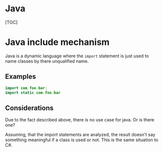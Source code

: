 Java
===========
[TOC]

Java include mechanism
===========

Java is a dynamic language where the `import` statement
is just used to name classes by there unqualified name.

Examples
-----------
```java
import com.foo.bar;
import static com.foo.bar
```

Considerations
-----------
Due to the fact described above, there is no use case for java. Or is there one?

Assuming, that the import statements are analyzed, the result doesn't say something
meaningful if a class is used or not. This is the same situation to
C#.
